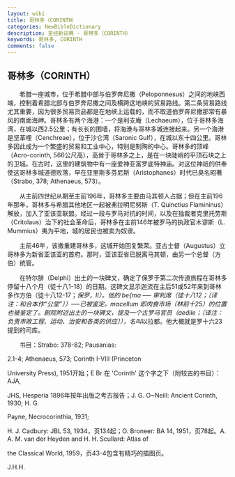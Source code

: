 ```yaml
---
layout: wiki
title: 哥林多（CORINTH）
categories: NewBibleDictionary
description: 圣经新词典 - 哥林多（CORINTH）
keywords: 哥林多, CORINTH
comments: false
---
```


## 哥林多（CORINTH）

　　希腊一座城市，位于希腊中部与伯罗奔尼撒（Peloponnesus）之间的地峡西端，控制着希腊北部与伯罗奔尼撒之间及横跨这地峡的贸易路线。第二条贸易路线尤其重要，因为很多贸易货品都是在地峡上运载的，而不取道伯罗奔尼撒那常有暴风的南面海岬。哥林多有两个海港：一个是利支庵（Lechaeum），位于哥林多海湾，在城以西2.5公里；有长长的围墙，将海港与哥林多城连接起来。另一个海港是坚革哩（Cenchreae），位于沙仑湾（Saronic Gulf），在城以东十四公里。哥林多因此成为一个繁盛的贸易和工业中心，特别是制陶的中心。哥林多的顶峰（Acro-corinth, 566公尺高），高耸于哥林多之上，是在一块陡峭的平顶石块之上的卫城。在古时，这里的建筑物中有一座爱神亚富罗底特神庙。对这位神祇的供奉使这哥林多城道德败落，早在亚里斯多芬尼斯（Aristophanes）时代已臭名昭著（Strabo, 378; Athenaeus, 573）。

　　从主前四世纪从期至主前196年，哥林多主要由马其顿人占据；但在主前196年那年，哥林多与希腊其他地区一起被弗拉明尼努斯（T. Quinctius Flamininus）解放，加入了亚该亚联盟。经过一段与罗马对抗的时间，以及在独裁者克里托劳斯（Critolaus）治下的社会革命后，哥林多在主前146年被罗马的执政官木谬斯（L. Mummius）夷为平地，城的居民也被卖为奴隶。

　　主前46年，该撒重建哥林多，这城开始回复繁荣。亚古士督（Augustus）立哥林多为新省亚该亚的首府。那时，亚该亚省已脱离马其顿，由另一个总督（方伯）统管。

　　在特尔腓（Delphi）出土的一块碑文，确定了保罗于第二次传道旅程在哥林多停留十八个月（徒十八1-18）的日期。这碑文显示迦流在主后51或52年来到哥林多作方伯（徒十八12-17；*保罗，II）。他的 be{ma ── 审判席（徒十八12；〔译注：和合本作“公堂”〕）──已被鉴定。macellum 即肉食市场（林前十25）的位置也被鉴定了。剧院附近出土的一块碑文，提及一个古罗马官员（aedile；〔译注：负责市政工程、运动、治安和各类的供应〕），名叫*以拉都。他大概就是罗十六23提到的司库。

　　书目：Strabo: 378-82; Pausanias:

2.1-4; Athenaeus, 573; Corinth I-VIII (Princeton

University Press), 1951开始；E Br 在 'Corinth' 这个字之下（附较古的书目）：AJA,

JHS, Hesperia 1896年按年出版之考古报告；J. G. O~Neill: Ancient Corinth, 1930; H. G.

Payne, Necrocorinthia, 1931;

H. J. Cadbury: JBL 53, 1934，页134起；O. Broneer: BA 14, 1951，页78起。A. A. M. van der Heyden and H. H. Scullard: Atlas of

the Classical World, 1959，页43-4包含有精巧的插图页。

J.H.H.






